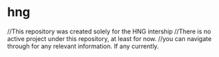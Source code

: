 # hng
//This repository was created solely for the HNG intership
//There is no active project under this repository, at least for now.
//you can navigate through for any relevant information. If any currently.
